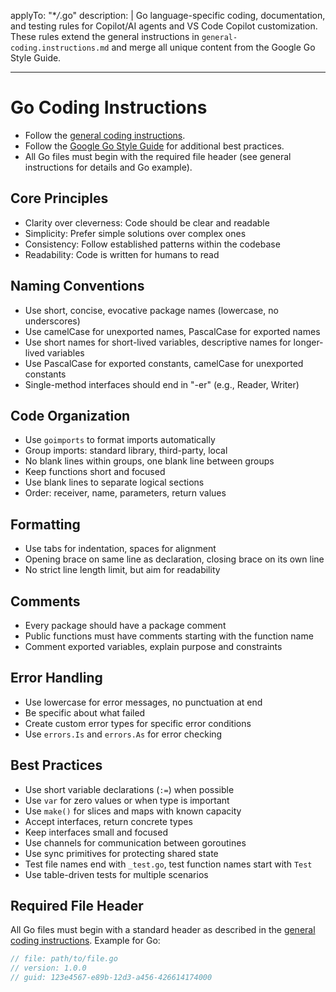 <!-- file: .github/instructions/go.instructions.md -->
<!-- version: 1.1.0 -->
<!-- guid: 8f4a3c5d-6e7b-5d9f-0a1b-2c3d4e5f6a7b -->
<!-- DO NOT EDIT: This file is managed centrally in ghcommon repository -->
<!-- To update: Create an issue/PR in jdfalk/ghcommon -->

applyTo: "\*_/_.go" description: | Go language-specific coding, documentation,
and testing rules for Copilot/AI agents and VS Code Copilot customization. These
rules extend the general instructions in `general-coding.instructions.md` and
merge all unique content from the Google Go Style Guide.

---

# Go Coding Instructions

- Follow the [general coding instructions](general-coding.instructions.md).
- Follow the
  [Google Go Style Guide](https://google.github.io/styleguide/go/index.html) for
  additional best practices.
- All Go files must begin with the required file header (see general
  instructions for details and Go example).

## Core Principles

- Clarity over cleverness: Code should be clear and readable
- Simplicity: Prefer simple solutions over complex ones
- Consistency: Follow established patterns within the codebase
- Readability: Code is written for humans to read

## Naming Conventions

- Use short, concise, evocative package names (lowercase, no underscores)
- Use camelCase for unexported names, PascalCase for exported names
- Use short names for short-lived variables, descriptive names for longer-lived
  variables
- Use PascalCase for exported constants, camelCase for unexported constants
- Single-method interfaces should end in "-er" (e.g., Reader, Writer)

## Code Organization

- Use `goimports` to format imports automatically
- Group imports: standard library, third-party, local
- No blank lines within groups, one blank line between groups
- Keep functions short and focused
- Use blank lines to separate logical sections
- Order: receiver, name, parameters, return values

## Formatting

- Use tabs for indentation, spaces for alignment
- Opening brace on same line as declaration, closing brace on its own line
- No strict line length limit, but aim for readability

## Comments

- Every package should have a package comment
- Public functions must have comments starting with the function name
- Comment exported variables, explain purpose and constraints

## Error Handling

- Use lowercase for error messages, no punctuation at end
- Be specific about what failed
- Create custom error types for specific error conditions
- Use `errors.Is` and `errors.As` for error checking

## Best Practices

- Use short variable declarations (`:=`) when possible
- Use `var` for zero values or when type is important
- Use `make()` for slices and maps with known capacity
- Accept interfaces, return concrete types
- Keep interfaces small and focused
- Use channels for communication between goroutines
- Use sync primitives for protecting shared state
- Test file names end with `_test.go`, test function names start with `Test`
- Use table-driven tests for multiple scenarios

## Required File Header

All Go files must begin with a standard header as described in the
[general coding instructions](general-coding.instructions.md). Example for Go:

```go
// file: path/to/file.go
// version: 1.0.0
// guid: 123e4567-e89b-12d3-a456-426614174000
```
